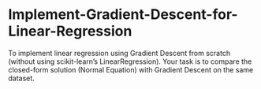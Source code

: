 # Implement-Gradient-Descent-for-Linear-Regression
To implement linear regression using Gradient Descent from scratch (without using scikit-learn’s LinearRegression). Your task is to compare the closed-form solution (Normal Equation) with Gradient Descent on the same dataset.
